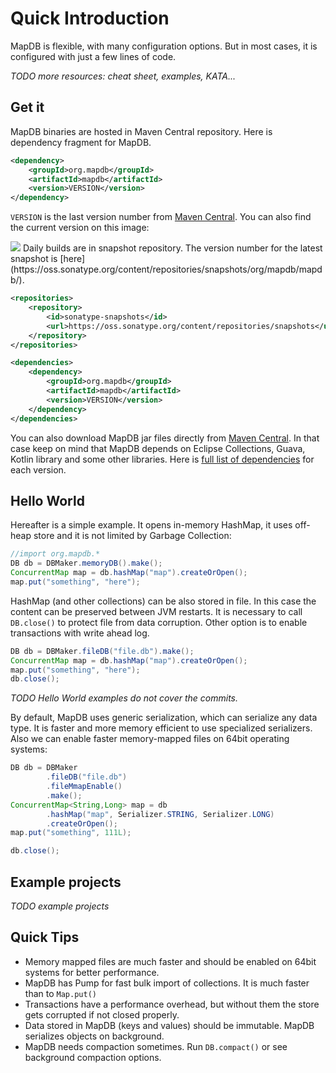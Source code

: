 Quick Introduction
==================

MapDB is flexible, with many configuration options. But in most cases, it is configured with just a few lines of code.

*TODO more resources: cheat sheet, examples, KATA...*

Get it
------

MapDB binaries are hosted in Maven Central repository. Here is dependency fragment for MapDB.

```xml
<dependency>
    <groupId>org.mapdb</groupId>
    <artifactId>mapdb</artifactId>
    <version>VERSION</version>
</dependency>
```

`VERSION` is the last version number from [Maven Central](http://mvnrepository.com/artifact/org.mapdb/mapdb). You can also find the current version on this image:

<img src="https://maven-badges.herokuapp.com/maven-central/org.mapdb/mapdb/badge.svg"/>
Daily builds are in snapshot repository. The version number for the latest snapshot is [here](https://oss.sonatype.org/content/repositories/snapshots/org/mapdb/mapdb/).

```xml
<repositories>
    <repository>
        <id>sonatype-snapshots</id>
        <url>https://oss.sonatype.org/content/repositories/snapshots</url>
    </repository>
</repositories>

<dependencies>
    <dependency>
        <groupId>org.mapdb</groupId>
        <artifactId>mapdb</artifactId>
        <version>VERSION</version>
    </dependency>
</dependencies>
```

You can also download MapDB jar files directly from [Maven Central](<https://search.maven.org/#search%7Cga%7C1%7Ca%3A%22mapdb%22>). In that case keep on mind that MapDB depends on Eclipse Collections, Guava, Kotlin library and some other libraries. Here is [full list of dependencies](<http://mvnrepository.com/artifact/org.mapdb/mapdb>) for each version.

Hello World
-----------

Hereafter is a simple example. It opens in-memory HashMap, it uses off-heap store and it is not limited by Garbage Collection:

<!--- #file#doc/hello_world.java--->
```java
//import org.mapdb.*
DB db = DBMaker.memoryDB().make();
ConcurrentMap map = db.hashMap("map").createOrOpen();
map.put("something", "here");
```
HashMap (and other collections) can be also stored in file. In this case the content can be preserved between JVM restarts. It is necessary to call `DB.close()` to protect file from data corruption. Other option is to enable transactions with write ahead log.

<!--- #file#doc/hello_world_file.java--->
```java
DB db = DBMaker.fileDB("file.db").make();
ConcurrentMap map = db.hashMap("map").createOrOpen();
map.put("something", "here");
db.close();
```
*TODO Hello World examples do not cover the commits.*

By default, MapDB uses generic serialization, which can serialize any data type. It is faster and more memory efficient to use specialized serializers. Also we can enable faster memory-mapped files on 64bit operating systems:

<!--- #file#doc/hello_world_serializers.java--->
```java
DB db = DBMaker
        .fileDB("file.db")
        .fileMmapEnable()
        .make();
ConcurrentMap<String,Long> map = db
        .hashMap("map", Serializer.STRING, Serializer.LONG)
        .createOrOpen();
map.put("something", 111L);

db.close();
```
Example projects
----------------

*TODO example projects*

Quick Tips
----------

-   Memory mapped files are much faster and should be enabled on 64bit systems for better performance.
-   MapDB has Pump for fast bulk import of collections. It is much faster than to `Map.put()`
-   Transactions have a performance overhead, but without them the store gets corrupted if not closed properly.
-   Data stored in MapDB (keys and values) should be immutable. MapDB serializes objects on background.
-   MapDB needs compaction sometimes. Run `DB.compact()` or see background compaction options.

